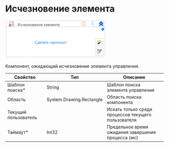 # Исчезновение элемента

![](<../../../.gitbook/assets/image (557).png>)

Компонент, ожидающий исчезновение элемента управления.

| Свойство             | Тип                      | Описание                                            |
| -------------------- | ------------------------ | --------------------------------------------------- |
| Шаблон поиска\*      | String                   | Шаблон поиска элемента управления                   |
| Область              | System.Drawing.Rectangle | Область поиска компонента                           |
| Текущий пользователь |                          | Искать только среди процессов текущего пользователя |
| Таймаут\*            | Int32                    | Предельное время ожидания завершения процесса (мс)  |
